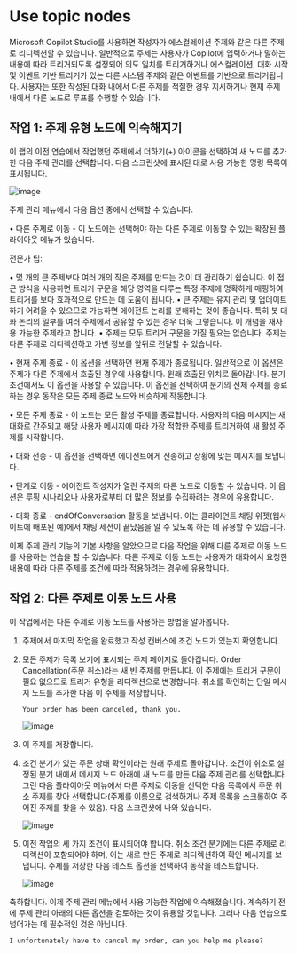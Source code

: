 # Use topic nodes


Microsoft Copilot Studio를 사용하면 작성자가 에스컬레이션 주제와 같은 다른 주제로 리디렉션할 수 있습니다. 일반적으로 주제는 사용자가 Copilot에 입력하거나 말하는 내용에 따라 트리거되도록 설정되어 의도 일치를 트리거하거나 에스컬레이션, 대화 시작 및 이벤트 기반 트리거가 있는 다른 시스템 주제와 같은 이벤트를 기반으로 트리거됩니다. 사용자는 또한 작성된 대화 내에서 다른 주제를 적절한 경우 지시하거나 현재 주제 내에서 다른 노드로 루프를 수행할 수 있습니다.

## 작업 1: 주제 유형 노드에 익숙해지기

이 랩의 이전 연습에서 작업했던 주제에서 더하기(+) 아이콘을 선택하여 새 노드를 추가한 다음 주제 관리를 선택합니다. 다음 스크린샷에 표시된 대로 사용 가능한 명령 목록이 표시됩니다.

![image](https://github.com/user-attachments/assets/e0fae9e7-cdab-481c-b5e3-f252744b5bc0)

주제 관리 메뉴에서 다음 옵션 중에서 선택할 수 있습니다.

• 다른 주제로 이동 - 이 노드에는 선택해야 하는 다른 주제로 이동할 수 있는 확장된 플라이아웃 메뉴가 있습니다.

전문가 팁:

• 몇 개의 큰 주제보다 여러 개의 작은 주제를 만드는 것이 더 관리하기 쉽습니다. 이 접근 방식을 사용하면 트리거 구문을 해당 영역을 다루는 특정 주제에 명확하게 매핑하여 트리거를 보다 효과적으로 만드는 데 도움이 됩니다.
• 큰 주제는 유지 관리 및 업데이트하기 어려울 수 있으므로 가능하면 에이전트 논리를 분해하는 것이 좋습니다. 특히 봇 대화 논리의 일부를 여러 주제에서 공유할 수 있는 경우 더욱 그렇습니다. 이 개념을 재사용 가능한 주제라고 합니다.
• 주제는 모두 트리거 구문을 가질 필요는 없습니다. 주제는 다른 주제로 리디렉션하고 가변 정보를 앞뒤로 전달할 수 있습니다.

• 현재 주제 종료 - 이 옵션을 선택하면 현재 주제가 종료됩니다. 일반적으로 이 옵션은 주제가 다른 주제에서 호출된 경우에 사용합니다. 원래 호출된 위치로 돌아갑니다. 분기 조건에서도 이 옵션을 사용할 수 있습니다. 이 옵션을 선택하여 분기의 전체 주제를 종료하는 경우 동작은 모든 주제 종료 노드와 비슷하게 작동합니다.

• 모든 주제 종료 - 이 노드는 모든 활성 주제를 종료합니다. 사용자의 다음 메시지는 새 대화로 간주되고 해당 사용자 메시지에 따라 가장 적합한 주제를 트리거하여 새 활성 주제를 시작합니다.

• 대화 전송 - 이 옵션을 선택하면 에이전트에게 전송하고 상황에 맞는 메시지를 보냅니다.

• 단계로 이동 - 에이전트 작성자가 열린 주제의 다른 노드로 이동할 수 있습니다. 이 옵션은 루핑 시나리오나 사용자로부터 더 많은 정보를 수집하려는 경우에 유용합니다.

• 대화 종료 - endOfConversation 활동을 보냅니다. 이는 클라이언트 채팅 위젯(웹사이트에 배포된 예)에서 채팅 세션이 끝났음을 알 수 있도록 하는 데 유용할 수 있습니다.

이제 주제 관리 기능의 기본 사항을 알았으므로 다음 작업을 위해 다른 주제로 이동 노드를 사용하는 연습을 할 수 있습니다. 다른 주제로 이동 노드는 사용자가 대화에서 요청한 내용에 따라 다른 주제를 조건에 따라 적용하려는 경우에 유용합니다.

## 작업 2: 다른 주제로 이동 노드 사용

이 작업에서는 다른 주제로 이동 노드를 사용하는 방법을 알아봅니다.

1. 주제에서 마지막 작업을 완료했고 작성 캔버스에 조건 노드가 있는지 확인합니다.

2. 모든 주제가 목록 보기에 표시되는 주제 페이지로 돌아갑니다. Order Cancellation(주문 취소)라는 새 빈 주제를 만듭니다. 이 주제에는 트리거 구문이 필요 없으므로 트리거 유형을 리디렉션으로 변경합니다. 취소를 확인하는 단일 메시지 노드를 추가한 다음 이 주제를 저장합니다.

   ```
   Your order has been canceled, thank you.
   ```
   ![image](https://github.com/user-attachments/assets/b747b82c-a0d4-4530-8373-974ce174b5c3)

3. 이 주제를 저장합니다.

4. 조건 분기가 있는 주문 상태 확인이라는 원래 주제로 돌아갑니다. 조건이 취소로 설정된 분기 내에서 메시지 노드 아래에 새 노드를 만든 다음 주제 관리를 선택합니다. 그런 다음 플라이아웃 메뉴에서 다른 주제로 이동을 선택한 다음 목록에서 주문 취소 주제를 찾아 선택합니다(주제를 이름으로 검색하거나 주제 목록을 스크롤하여 주어진 주제를 찾을 수 있음). 다음 스크린샷에 나와 있습니다.

   ![image](https://github.com/user-attachments/assets/95f6c0e8-5faf-48ed-aaff-d9bd55a0620d)

6. 이전 작업의 세 가지 조건이 표시되어야 합니다. 취소 조건 분기에는 다른 주제로 리디렉션이 포함되어야 하며, 이는 새로 만든 주제로 리디렉션하여 확인 메시지를 보냅니다. 주제를 저장한 다음 테스트 옵션을 선택하여 동작을 테스트합니다.

   ![image](https://github.com/user-attachments/assets/e4009d7e-cc11-48d9-9cc4-390893ccbe66)

축하합니다. 이제 주제 관리 메뉴에서 사용 가능한 작업에 익숙해졌습니다. 계속하기 전에 주제 관리 아래의 다른 옵션을 검토하는 것이 유용할 것입니다. 그러나 다음 연습으로 넘어가는 데 필수적인 것은 아닙니다.

```
I unfortunately have to cancel my order, can you help me please?
```















